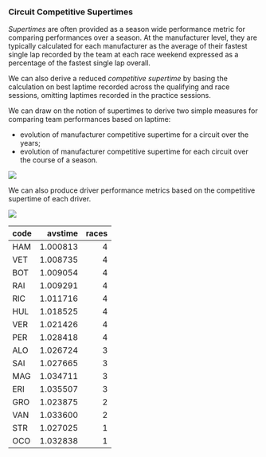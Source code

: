 ### Circuit Competitive Supertimes

*Supertimes* are often provided as a season wide performance metric for comparing performances over a season. At the manufacturer level, they are typically calculated for each manufacturer as the average of their fastest single lap recorded by the team at each race weekend expressed as a percentage of the fastest single lap overall.

We can also derive a reduced *competitive supertime* by basing the calculation on best laptime recorded across the qualifying and race sessions, omitting laptimes recorded in the practice sessions.

We can draw on the notion of supertimes to derive two simple measures for comparing team performances based on laptime:

  - evolution of manufacturer competitive supertime for a circuit over the years;
  - evolution of manufacturer competitive supertime for each circuit over the course of a season.

![](story_so_far_template_files/figure-gfm/supertimeCircuit-1.png)<!-- -->


We can also produce driver performance metrics based on the competitive supertime of each driver.

![](story_so_far_template_files/figure-gfm/driverSupertimeCircuit-1.png)<!-- -->

| code |  avstime | races |
| :--- | -------: | ----: |
| HAM  | 1.000813 |     4 |
| VET  | 1.008735 |     4 |
| BOT  | 1.009054 |     4 |
| RAI  | 1.009291 |     4 |
| RIC  | 1.011716 |     4 |
| HUL  | 1.018525 |     4 |
| VER  | 1.021426 |     4 |
| PER  | 1.028418 |     4 |
| ALO  | 1.026724 |     3 |
| SAI  | 1.027665 |     3 |
| MAG  | 1.034711 |     3 |
| ERI  | 1.035507 |     3 |
| GRO  | 1.023875 |     2 |
| VAN  | 1.033600 |     2 |
| STR  | 1.027025 |     1 |
| OCO  | 1.032838 |     1 |

